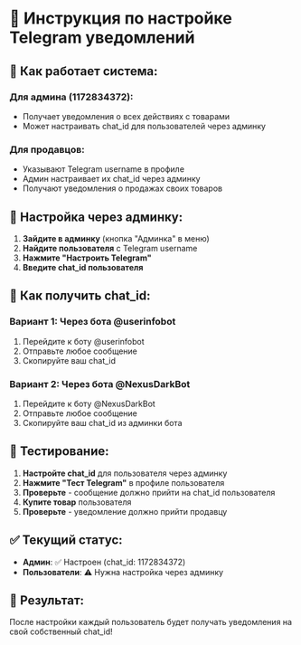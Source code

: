# 📱 Инструкция по настройке Telegram уведомлений

## 🎯 Как работает система:

### Для админа (1172834372):
- Получает уведомления о всех действиях с товарами
- Может настраивать chat_id для пользователей через админку

### Для продавцов:
- Указывают Telegram username в профиле
- Админ настраивает их chat_id через админку
- Получают уведомления о продажах своих товаров

## 🔧 Настройка через админку:

1. **Зайдите в админку** (кнопка "Админка" в меню)
2. **Найдите пользователя** с Telegram username
3. **Нажмите "Настроить Telegram"**
4. **Введите chat_id пользователя**

## 📱 Как получить chat_id:

### Вариант 1: Через бота @userinfobot
1. Перейдите к боту @userinfobot
2. Отправьте любое сообщение
3. Скопируйте ваш chat_id

### Вариант 2: Через бота @NexusDarkBot
1. Перейдите к боту @NexusDarkBot
2. Отправьте любое сообщение
3. Скопируйте ваш chat_id из админки бота

## 🧪 Тестирование:

1. **Настройте chat_id** для пользователя через админку
2. **Нажмите "Тест Telegram"** в профиле пользователя
3. **Проверьте** - сообщение должно прийти на chat_id пользователя
4. **Купите товар** пользователя
5. **Проверьте** - уведомление должно прийти продавцу

## ✅ Текущий статус:

- **Админ**: ✅ Настроен (chat_id: 1172834372)
- **Пользователи**: ⚠️ Нужна настройка через админку

## 🎯 Результат:

После настройки каждый пользователь будет получать уведомления на свой собственный chat_id!
